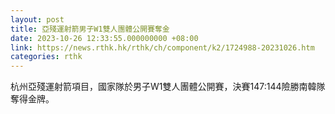 ```yaml
---
layout: post
title: 亞殘運射箭男子W1雙人團體公開賽奪金
date: 2023-10-26 12:33:55.000000000 +08:00
link: https://news.rthk.hk/rthk/ch/component/k2/1724988-20231026.htm
categories: rthk
---
```


杭州亞殘運射箭項目，國家隊於男子W1雙人團體公開賽，決賽147:144險勝南韓隊奪得金牌。
